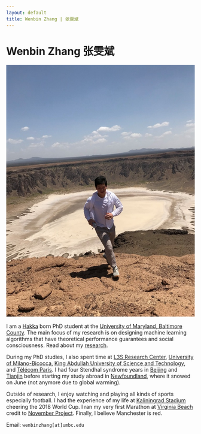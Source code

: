 ```yaml
---
layout: default
title: Wenbin Zhang | 张雯斌
---
```

	
	
# Wenbin Zhang 张雯斌 #

<img src="img/taif.jpg" alt="Photo" class="leftside_image">

I am a [Hakka](https://en.wikipedia.org/wiki/Hakka_people) born PhD student at the [University of Maryland, Baltimore County](https://www.umbc.edu/). The main focus of my research is on designing machine learning algorithms that have theoretical performance guarantees and social consciousness. Read about my [research](/research).


During my PhD studies, I also spent time at [L3S Research Center](https://www.l3s.de/de), [University of Milano-Bicocca](https://www.unimib.it/), [King Abdullah University of Science and Technology](https://www.kaust.edu.sa/en), and [Télécom Paris](https://dig.telecom-paristech.fr/blog/). I had four Stendhal syndrome years in [Beijing](https://www.google.com/maps/@39.9553424,116.3162938,17z?hl=en&authuser=0) and [Tianjin](https://www.google.com/maps/@39.1099492,117.2091143,18z?hl=en&authuser=0) before starting my study abroad in [Newfoundland](https://www.google.com/maps/@47.5730776,-52.7360975,16z?hl=en&authuser=0), where it snowed on June (not anymore due to global warming). 

Outside of research, I enjoy watching and playing all kinds of sports especially football. I had the experience of my life at [Kaliningrad Stadium](https://en.wikipedia.org/wiki/Kaliningrad_Stadium) cheering the 2018 World Cup. I ran my very first Marathon at [Virginia Beach](https://www.shamrockmarathon.com/) credit to [November Project](https://november-project.com/baltimore-md/). Finally, I believe Manchester is red.

		
Email: `wenbinzhang[at]umbc.edu`



